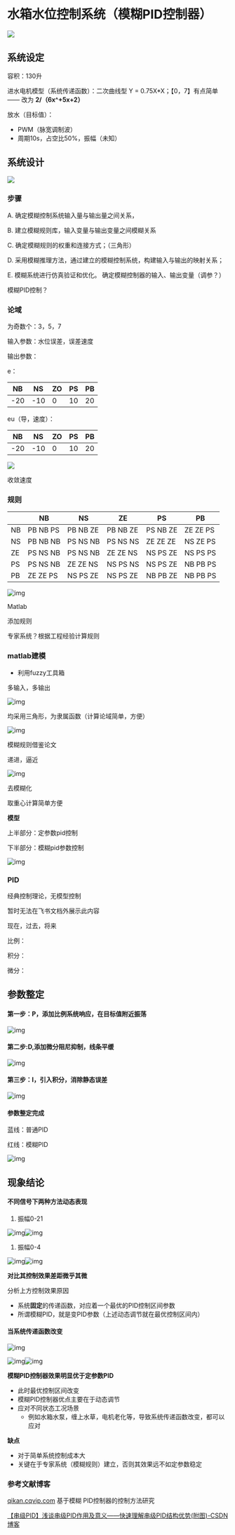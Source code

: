 # 水箱水位控制系统（模糊PID控制器）

![](F:\open_github\fuzzy_control\photo\001.jpg)

## 系统设定

容积：130升

进水电机模型（系统传递函数）：二次曲线型 Y = 0.75X*X；【0，7】有点简单 ——  改为 **2/（6x^+5x+2）**

放水（目标值）：

- PWM（脉宽调制波）
- 周期10s，占空比50%，振幅（未知）

## 系统设计

![](F:\open_github\fuzzy_control\photo\002.jpg)

### 步骤

A. 确定模糊控制系统输入量与输出量之间关系，

B. 建立模糊规则库，输入变量与输出变量之间模糊关系

C.  确定模糊规则的权重和连接方式；（三角形）

D.  采用模糊推理方法，通过建立的模糊控制系统，构建输入与输出的映射关系；

E. 模糊系统进行仿真验证和优化。 确定模糊控制器的输入、输出变量（调参？）

模糊PID控制？

### 论域

为奇数个：3，5，7

输入参数：水位误差，误差速度

输出参数：

e：

| NB   | NS   | ZO   | PS   | PB   |
| ---- | ---- | ---- | ---- | ---- |
| -20  | -10  | 0    | 10   | 20   |

eu（导，速度）：

| NB   | NS   | ZO   | PS   | PB   |
| ---- | ---- | ---- | ---- | ---- |
| -20  | -10  | 0    | 10   | 20   |

![](F:\open_github\fuzzy_control\photo\003.jpg)

收敛速度

### 规则

|      | NB       | NS       | ZE       | PS       | PB       |
| ---- | -------- | -------- | -------- | -------- | -------- |
| NB   | PB NB PS | PB NB ZE | PB NB ZE | PS NB ZE | ZE ZE PS |
| NS   | PB NB NB | PS NS NB | PS NS NS | ZE ZE ZE | NS ZE PS |
| ZE   | PS NS NB | PS NS NB | ZE ZE NS | NS PS ZE | NS PS PS |
| PS   | PS NS NB | ZE ZE NS | NS PS NS | NS PS ZE | NB PB PS |
| PB   | ZE ZE PS | NS PS ZE | NS PS ZE | NB PB ZE | NB PB PS |

![img](https://k10kkja70f2.feishu.cn/space/api/box/stream/download/asynccode/?code=ZWViYjczZTMzN2Q0ZDkwMmVmMjYwMWRjZTQ1OGFhNmVfMTM3VlZVM2p6SUNzWW54VWpaMUdwSUttcFhIVTJrOHVfVG9rZW46UGpBNGJkQzZkb1VMTnF4V0JjVGNnMWhUbmI3XzE3MjM4MjE1MTg6MTcyMzgyNTExOF9WNA)

Matlab

添加规则

专家系统？根据工程经验计算规则

### matlab建模

- 利用fuzzy工具箱

多输入，多输出

![img](https://k10kkja70f2.feishu.cn/space/api/box/stream/download/asynccode/?code=NjE1MTI4NzE4ZDBiMDBiNDUwOTlkOGZkZDE5Mjk3MGVfeE16ZVczMUhlMzBvRDZRaWtDOW9rVlllZFNnczg2REVfVG9rZW46RWs1NGJXVlRLb0dRS0l4OFYwN2NvWEIzbm1iXzE3MjM4MjE1MTg6MTcyMzgyNTExOF9WNA)

均采用三角形，为隶属函数（计算论域简单，方便）

![img](https://k10kkja70f2.feishu.cn/space/api/box/stream/download/asynccode/?code=MmNjMjVmMGRkMjI0MGY5Y2VmOTc2MjQ1Zjg4MDM4OTBfRXFJZ0JIMXNCcE12eEdBSWlhdFB4VVhkR0ZGQzNZYUlfVG9rZW46UnlIOWJrTmZDb0FQaVl4a3RZYmNQRFZlbksyXzE3MjM4MjE1MTg6MTcyMzgyNTExOF9WNA)

模糊规则借鉴论文

递进，逼近

![img](https://k10kkja70f2.feishu.cn/space/api/box/stream/download/asynccode/?code=MDBjYTIwZTQ1MjU2ZjUzM2IzNzZhZmJkZThlY2JhMmRfaFlqSnYzZnZ2N21uQVY1TTU3dU1UYWZWR1R3V2x4SXBfVG9rZW46SGhXR2JHSFEyb3FkQzl4YnppQ2NPeWNsbmlmXzE3MjM4MjE1MTg6MTcyMzgyNTExOF9WNA)

去模糊化

取重心计算简单方便

**模型**

上半部分：定参数pid控制

下半部分：模糊pid参数控制

![img](https://k10kkja70f2.feishu.cn/space/api/box/stream/download/asynccode/?code=ZmVjZDkwOTg0YzYzMDcyZWNmNjM3YmQzNWI2MTM0NzVfV3J6Y1d1WHVCdGFGbXoySjJSWGRuNnlNR2M3Q21XSnpfVG9rZW46Q2xnWmJ1VGtub3V1VUV4ZVhIQ2N6N0dUbkNmXzE3MjM4MjE1MTg6MTcyMzgyNTExOF9WNA)

### PID

经典控制理论，无模型控制

暂时无法在飞书文档外展示此内容

现在，过去，将来

比例：

积分：

微分：

## 参数整定

#### 第一步：P，添加比例系统响应，在目标值附近振荡

![img](https://k10kkja70f2.feishu.cn/space/api/box/stream/download/asynccode/?code=MWYxNDBlOTA2Y2FiYWJjZmNkNjVmM2M3YmNmOTU3YjVfYkZucHpOV29lNzI1ZHU3UXpBR20xekJlMDM0Y0pobllfVG9rZW46WGtHbGJ1TG5Xb2ptS2x4b1Z2RWNxTVByblhlXzE3MjM4MjE1MTg6MTcyMzgyNTExOF9WNA)

#### 第二步:D,添加微分阻尼抑制，线条平缓

![img](https://k10kkja70f2.feishu.cn/space/api/box/stream/download/asynccode/?code=NWQzZWI0YjM2MWRmYTY3NWM4NjQ0MGVlMTFhOGZiM2Ffc2RSWHdHcEtjb2xMOUpKY1VDOTE1dlBxU2RkdjBaVWNfVG9rZW46SldVM2JyMkc5b2ZpM3Z4TXN2emMzc09zbkJmXzE3MjM4MjE1MTg6MTcyMzgyNTExOF9WNA)

#### 第三步：I，引入积分，消除静态误差

![img](https://k10kkja70f2.feishu.cn/space/api/box/stream/download/asynccode/?code=NDdlNGQ3MTQ1OGEyOTE1Y2Q0MWFlYWMzZDY2OTMzODVfemQ3QzhYSlJMU3dxamNuVXNaS1ZoMk9uWDVjSTZVUlBfVG9rZW46QTJ5OGIzMFp6b3Q1N2p4cFJRMmNoMFVpbnloXzE3MjM4MjE1MTg6MTcyMzgyNTExOF9WNA)

#### 参数整定完成

蓝线：普通PID

红线：模糊PID

![img](https://k10kkja70f2.feishu.cn/space/api/box/stream/download/asynccode/?code=YTEwMjUxMmQ3ZGNiZWY0ODIxZjhlZjBjYTg5ZDIyNmJfRUhVb2xISm9xRWNBNlhSWm12YTFRWFVqMUtHU2NyNFVfVG9rZW46QlBhTGJDUFZsb0x3c3l4ZXVrZWN3Zm1nbmtoXzE3MjM4MjE1MTg6MTcyMzgyNTExOF9WNA)

## 现象结论

#### 不同信号下两种方法动态表现

1. 振幅0-21

![img](https://k10kkja70f2.feishu.cn/space/api/box/stream/download/asynccode/?code=ODUwMzgyZTg3ZjI2OTlhN2NiNjdjZjZlZTMyY2E1OGNfQWYycFc4MDdxbWJpQUViZndrbnlCNWVxemdYUHU2dE5fVG9rZW46QzR3b2JETmYyb1VCOTR4ck1wcGNhd1FVblhnXzE3MjM4MjE1MTg6MTcyMzgyNTExOF9WNA)![img](https://k10kkja70f2.feishu.cn/space/api/box/stream/download/asynccode/?code=MjkwYTlmZjMzZjgwZjRlMjhkMWYwMTdlNWE2MjMxYjVfNVl6ZDNOSU5HcmhNdExWaVBuOFFuYnVrc2F6bTB1VnRfVG9rZW46TWNpaGJWd1hOb045VWt4YjZqZWN3dUpEbkZTXzE3MjM4MjE1MTg6MTcyMzgyNTExOF9WNA)

1. 振幅0-4                                                           

![img](https://k10kkja70f2.feishu.cn/space/api/box/stream/download/asynccode/?code=ZTc3MThhODQzMmY3ZjA4YWI2YjM3MTg5YmMyMzNkYTRfU004UXRqTTV5MXdMSlRiMTBVUjVkVjJxSUk5WjVVN2VfVG9rZW46VlRJMWJCOWN0b1hRUUp4NGMzOGNZY2Z2bkIxXzE3MjM4MjE1MTg6MTcyMzgyNTExOF9WNA)![img](https://k10kkja70f2.feishu.cn/space/api/box/stream/download/asynccode/?code=Y2Q3MzEwNDM4YzA2ZTJkNTIzYTU5Mzc1OGQ0NTNkYWFfSGwweTNHanA5dTgweXo1UHZJRU10QU5qOGVDSVZDbmhfVG9rZW46Tm1nWmJwN2cwb1NkMVR4T1dubWNTQjEybkVnXzE3MjM4MjE1MTg6MTcyMzgyNTExOF9WNA)

**对比其控制效果差距微乎其微**

分析上方控制效果原因

- 系统**固定**的传递函数，对应着一个最优的PID控制区间参数
- 所谓模糊PID，就是变PID参数（上述动态调节就在最优控制区间内）

#### 当系统传递函数改变

![img](https://k10kkja70f2.feishu.cn/space/api/box/stream/download/asynccode/?code=ODZkNjc0MjIxYWQxNjUyYzc0NDNiOTJjOWJhM2Y0N2JfSFNjYUJnTkRmM0U2SXlBV3RoWGlST2lYYmc0MlBVQWtfVG9rZW46SkFmc2J3aTRxb1lxaGZ4VnZYWWNEQTRqbkdlXzE3MjM4MjE1MTg6MTcyMzgyNTExOF9WNA)

![img](https://k10kkja70f2.feishu.cn/space/api/box/stream/download/asynccode/?code=MzYyNDc0YmM5M2ExNDc3NTlkYjllYTFiNmRmZjc5NGZfNFlKMWRWSktSeEZXMXdyTFB3S1pOWTRXQTVJY2RnNElfVG9rZW46UE04T2JZT1BibzEyT0J4WTQzZWNLUmQxbndnXzE3MjM4MjE1MTg6MTcyMzgyNTExOF9WNA)![img](https://k10kkja70f2.feishu.cn/space/api/box/stream/download/asynccode/?code=YzE3ZTFiMWQzZjQ5MTAyOWU1ZDY1MTg4ZGVlMzUyYTRfNXBkMEs4UXhlOGJ0Y21xOUxqcVFMeldiVkFDTlRzNHhfVG9rZW46V2VWUGJPV2Vrb2EwMk54WERTdGNDZ2ZFbjJkXzE3MjM4MjE1MTg6MTcyMzgyNTExOF9WNA)

**模糊****PID****控制器效果明显优于定参数PID**

- 此时最优控制区间改变
- 模糊PID控制器优点主要在于动态调节
- 应对不同状态工况场景
  - 例如水箱水泵，缠上水草，电机老化等，导致系统传递函数改变，都可以应对

**缺点**

- 对于简单系统控制成本大
- 关键在于专家系统（模糊规则）建立，否则其效果远不如定参数稳定

### 参考文献博客

[qikan.cqvip.com](http://qikan.cqvip.com/Qikan/Article/ReadIndex?id=36433026&info=mywmuqlZyS8pO4iq%2f44Qm0JNKqg51pkP%2fDY6T3ksLLg%3d) 基于模糊 PID控制器的控制方法研究

[【串级PID】浅谈串级PID作用及意义——快速理解串级PID结构优势(附图)-CSDN博客](https://blog.csdn.net/ReadAir/article/details/103030418?ops_request_misc=%7B%22request%5Fid%22%3A%22171920938716800186598539%22%2C%22scm%22%3A%2220140713.130102334.pc%5Fall.%22%7D&request_id=171920938716800186598539&biz_id=0&utm_medium=distribute.pc_search_result.none-task-blog-2~all~first_rank_ecpm_v1~rank_v31_ecpm-2-103030418-null-null.142^v100^pc_search_result_base7&utm_term=串级pid优势&spm=1018.2226.3001.4187)